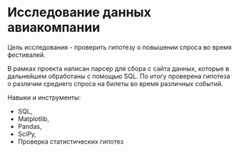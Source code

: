 # Исследование данных авиакомпании

Цель исследования - проверить гипотезу о повышении спроса во время фестивалей.

В рамках проекта написан парсер для сбора с сайта данных, которые в дальнейшем обработаны с помощью SQL. По итогу проверена гипотеза о различии среднего спроса на билеты во время различных событий.

Навыки и инструменты:
- SQL,
- Matplotlib,
- Pandas,
- SciPy,
- Проверка статистических гипотез

